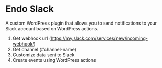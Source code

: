 # Endo Slack

A custom WordPress plugin that allows you to send notifications to your Slack account based on WordPress actions.

1. Get webhook url (https://my.slack.com/services/new/incoming-webhook/)
2. Get channel (#channel-name)
3. Customize data sent to Slack
4. Create events using WordPress actions